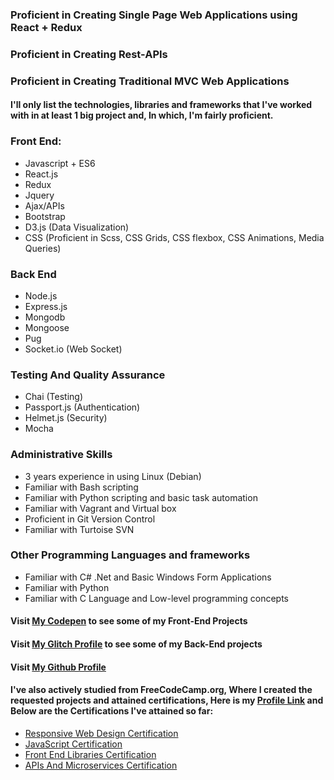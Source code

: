 ### Proficient in Creating Single Page Web Applications using React + Redux
### Proficient in Creating Rest-APIs
### Proficient in Creating Traditional MVC Web Applications

#### I'll only list the technologies, libraries and frameworks that I've worked with in at least 1 big project and, In which, I'm fairly proficient.

### Front End:
* Javascript + ES6
* React.js
* Redux
* Jquery
* Ajax/APIs
* Bootstrap
* D3.js (Data Visualization)
* CSS (Proficient in Scss, CSS Grids, CSS flexbox, CSS Animations, Media Queries)

### Back End
* Node.js
* Express.js
* Mongodb
* Mongoose
* Pug
* Socket.io (Web Socket)

### Testing And Quality Assurance
* Chai (Testing)
* Passport.js (Authentication)
* Helmet.js (Security)
* Mocha

### Administrative Skills
* 3 years experience in using Linux (Debian)
* Familiar with Bash scripting
* Familiar with Python scripting and basic task automation
* Familiar with Vagrant and Virtual box
* Proficient in Git Version Control
* Familiar with Turtoise SVN

### Other Programming Languages and frameworks
* Familiar with C# .Net and Basic Windows Form Applications
* Familiar with Python
* Familiar with C Language and Low-level programming concepts

#### Visit [My Codepen](https://codepen.io/ozarion/) to see some of my Front-End Projects
#### Visit [My Glitch Profile](https://glitch.com/@Ozarion) to see some of my Back-End projects
#### Visit [My Github Profile](https://github.com/Ozarion)

#### I've also actively studied from FreeCodeCamp.org, Where I created the requested projects and attained certifications, Here is my [Profile Link](https://www.freecodecamp.org/ozarion) and Below are the Certifications I've attained so far:

* [Responsive Web Design Certification](https://www.freecodecamp.org/certification/ozarion/responsive-web-design)
* [JavaScript Certification](https://www.freecodecamp.org/certification/ozarion/javascript-algorithms-and-data-structures)
* [Front End Libraries Certification](https://www.freecodecamp.org/certification/ozarion/front-end-libraries)
* [APIs And Microservices Certification](https://www.freecodecamp.org/certification/ozarion/apis-and-microservices)
